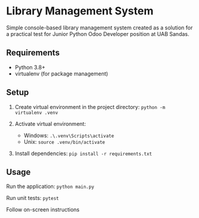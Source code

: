 # Library Management System

Simple console-based library management system created as a solution for a practical test for Junior Python Odoo
Developer position at UAB Sandas.

## Requirements

- Python 3.8+
- virtualenv (for package management)

## Setup
1. Create virtual environment in the project directory:
`python -m virtualenv .venv`

2. Activate virtual environment:
   - Windows: `.\.venv\Scripts\activate`
   - Unix: `source .venv/bin/activate`

3. Install dependencies:
`pip install -r requirements.txt`

## Usage

Run the application:
`python main.py`

Run unit tests:
`pytest`

Follow on-screen instructions